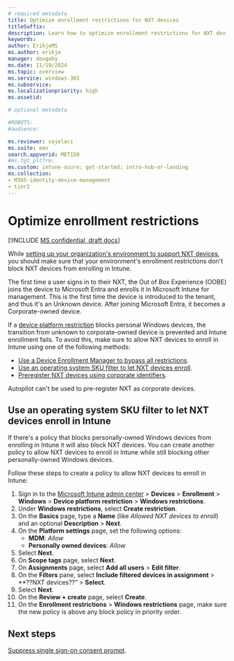 ```yaml
---
# required metadata
title: Optimize enrollment restrictions for NXT devices
titleSuffix:
description: Learn how to optimize enrollment restrictions for NXT devices.
keywords:
author: ErikjeMS  
ms.author: erikje
manager: dougeby
ms.date: 11/19/2024
ms.topic: overview
ms.service: windows-365
ms.subservice:
ms.localizationpriority: high
ms.assetid: 

# optional metadata

#ROBOTS:
#audience:

ms.reviewer: sajelaci
ms.suite: ems
search.appverid: MET150
#ms.tgt_pltfrm:
ms.custom: intune-azure; get-started; intro-hub-or-landing
ms.collection:
- M365-identity-device-management
- tier2
---
```


# Optimize enrollment restrictions

[!INCLUDE [MS confidential, draft docs](../includes/draft-doc.md)]

While [setting up your organization's environment to support NXT devices](deployment-overview.md), you should make sure that your environment's enrollment restrictions don't block NXT devices from enrolling in Intune.

The first time a user signs in to their NXT, the Out of Box Experience (OOBE) joins the device to Microsoft Entra and enrolls it in Microsoft Intune for management. This is the first time the device is introduced to the tenant, and thus it's an Unknown device. After joining Microsoft Entra, it becomes a Corporate-owned device.

If a [device platform restriction]() blocks personal Windows devices, the transition from unknown to corporate-owned device is prevented and Intune enrollment fails. To avoid this, make sure to allow NXT devices to enroll in Intune using one of the following methods:

- [Use a Device Enrollment Manager to bypass all restrictions](/mem/intune/enrollment/device-enrollment-manager-enroll).
- [Use an operating system SKU filter to let NXT devices enroll](#use-an-operating-system-sku-filter-to-let-nxt-devices-enroll-in-intune).
- [Preregister NXT devices using corporate identifiers](/mem/intune/enrollment/corporate-identifiers-add#add-windows-corporate-identifiers).

Autopilot can't be used to pre-register NXT as corporate devices.

## Use an operating system SKU filter to let NXT devices enroll in Intune

If there's a policy that blocks personally-owned Windows devices from enrolling in Intune it will also block NXT devices. You can create another policy to allow NXT devices to enroll in Intune while still blocking other personally-owned Windows devices.

Follow these steps to create a policy to allow NXT devices to enroll in Intune:

1. Sign in to the [Microsoft Intune admin center](https://go.microsoft.com/fwlink/?linkid=2109431) > **Devices** > **Enrollment** > **Windows** > **Device platform restriction** > **Windows restrictions**.
2. Under **Windows restrictions**, select **Create restriction**.
3. On the **Basics** page, type a **Name** (like *Allowed NXT devices to enroll*) and an optional **Description** > **Next**.
4. On the **Platform settings** page, set the following options:
    - **MDM**: *Allow*
    - **Personally owned devices**: *Allow*
5. Select **Next**.
6. On **Scope tags** page, select **Next**.
7. On **Assignments** page, select **Add all users** > **Edit filter**.
8. On the **Filters** pane, select **Include filtered devices in assignment** > **??NXT devices??” > **Select**.
9. Select **Next**.
10. On the **Review + create** page, select **Create**.
11. On the **Enrollment restrictions** > **Windows restrictions** page, make sure the new policy is above any block policy in priority order.

<!-- ########################## -->
## Next steps

[Suppress single sign-on consent prompt](single-sign-on-suppress.md).
